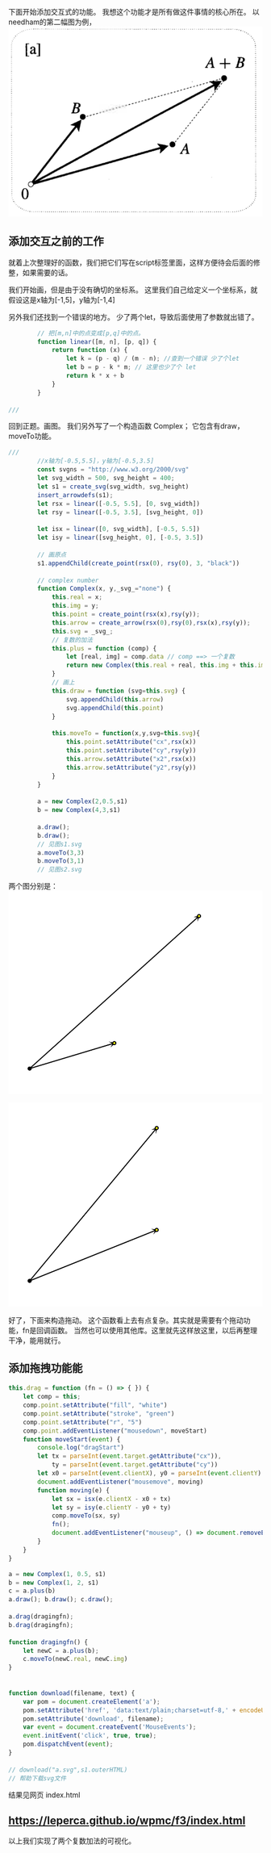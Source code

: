 下面开始添加交互式的功能。
我想这个功能才是所有做这件事情的核心所在。
以needham的第二幅图为例，
![want](https://github.com/leperca/wpmc/blob/master/f3/want.png)

## 添加交互之前的工作

就着上次整理好的函数，我们把它们写在script标签里面，这样方便待会后面的修整，如果需要的话。

我们开始画，但是由于没有确切的坐标系。
这里我们自己给定义一个坐标系，就假设这是x轴为[-1,5]，y轴为[-1,4]

另外我们还找到一个错误的地方。
少了两个let，导致后面使用了参数就出错了。
```js
        // 把[m,n]中的点变成[p,q]中的点。
        function linear([m, n], [p, q]) {
            return function (x) {
                let k = (p - q) / (m - n); //查到一个错误 少了个let
                let b = p - k * m; // 这里也少了个 let
                return k * x + b
            }
        }

///
```

回到正题。画图。
我们另外写了一个构造函数 Complex；
它包含有draw，moveTo功能。
```js
///
        //x轴为[-0.5,5.5]，y轴为[-0.5,3.5]
        const svgns = "http://www.w3.org/2000/svg"
        let svg_width = 500, svg_height = 400;
        let s1 = create_svg(svg_width, svg_height)
        insert_arrowdefs(s1);
        let rsx = linear([-0.5, 5.5], [0, svg_width])
        let rsy = linear([-0.5, 3.5], [svg_height, 0])

        let isx = linear([0, svg_width], [-0.5, 5.5])
        let isy = linear([svg_height, 0], [-0.5, 3.5])

        // 画原点
        s1.appendChild(create_point(rsx(0), rsy(0), 3, "black"))

        // complex number
        function Complex(x, y,_svg_="none") {
            this.real = x;
            this.img = y;
            this.point = create_point(rsx(x),rsy(y));
            this.arrow = create_arrow(rsx(0),rsy(0),rsx(x),rsy(y));
            this.svg = _svg_;
            // 复数的加法
            this.plus = function (comp) {
                let [real, img] = comp.data // comp ==> 一个复数
                return new Complex(this.real + real, this.img + this.img)
            }
            // 画上
            this.draw = function (svg=this.svg) {
                svg.appendChild(this.arrow)
                svg.appendChild(this.point)
            }

            this.moveTo = function(x,y,svg=this.svg){
                this.point.setAttribute("cx",rsx(x))
                this.point.setAttribute("cy",rsy(y))
                this.arrow.setAttribute("x2",rsx(x))
                this.arrow.setAttribute("y2",rsy(y))
            }
        }

        a = new Complex(2,0.5,s1)
        b = new Complex(4,3,s1)

        a.draw();
        b.draw();
        // 见图s1.svg
        a.moveTo(3,3)
        b.moveTo(3,1)
        // 见图s2.svg
```
两个图分别是：
![want](https://github.com/leperca/wpmc/blob/master/f3/s1.svg)

![want](https://github.com/leperca/wpmc/blob/master/f3/s2.svg)

好了，下面来构造拖动。
这个函数看上去有点复杂。其实就是需要有个拖动功能，fn是回调函数。
当然也可以使用其他库。这里就先这样放这里，以后再整理干净，能用就行。
## 添加拖拽功能能
```js
this.drag = function (fn = () => { }) {
    let comp = this;
    comp.point.setAttribute("fill", "white")
    comp.point.setAttribute("stroke", "green")
    comp.point.setAttribute("r", "5")
    comp.point.addEventListener("mousedown", moveStart)
    function moveStart(event) {
        console.log("dragStart")
        let tx = parseInt(event.target.getAttribute("cx")),
            ty = parseInt(event.target.getAttribute("cy"))
        let x0 = parseInt(event.clientX), y0 = parseInt(event.clientY)
        document.addEventListener("mousemove", moving)
        function moving(e) {
            let sx = isx(e.clientX - x0 + tx)
            let sy = isy(e.clientY - y0 + ty)
            comp.moveTo(sx, sy)
            fn();
            document.addEventListener("mouseup", () => document.removeEventListener("mousemove", moving))
        }
    }
}
```
```js
a = new Complex(1, 0.5, s1)
b = new Complex(1, 2, s1)
c = a.plus(b)
a.draw(); b.draw(); c.draw();

a.drag(dragingfn);
b.drag(dragingfn);

function dragingfn() {
    let newC = a.plus(b);
    c.moveTo(newC.real, newC.img)
}


function download(filename, text) {
    var pom = document.createElement('a');
    pom.setAttribute('href', 'data:text/plain;charset=utf-8,' + encodeURIComponent(text));
    pom.setAttribute('download', filename);
    var event = document.createEvent('MouseEvents');
    event.initEvent('click', true, true);
    pom.dispatchEvent(event);
}

// download("a.svg",s1.outerHTML)
// 帮助下载svg文件
```
结果见网页 index.html
## https://leperca.github.io/wpmc/f3/index.html
以上我们实现了两个复数加法的可视化。
